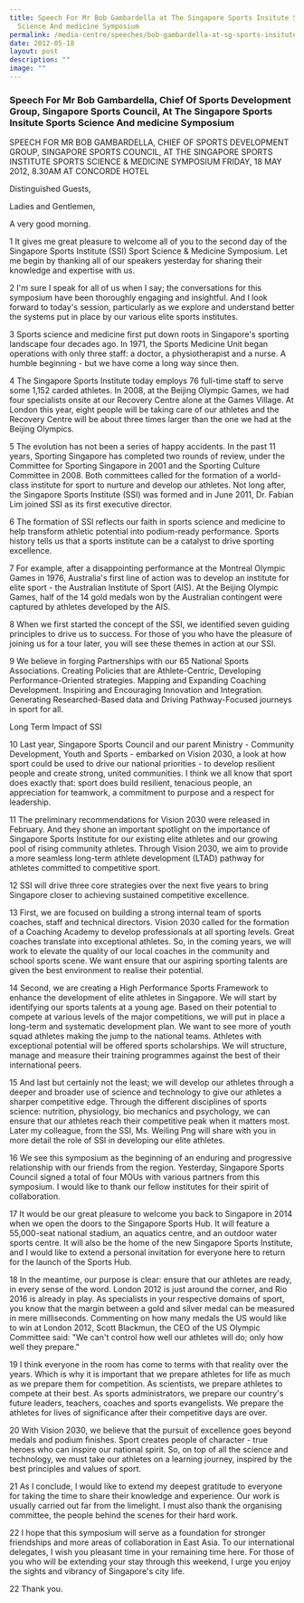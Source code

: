 ```yaml
---
title: Speech For Mr Bob Gambardella at The Singapore Sports Insitute Sports
  Science And medicine Symposium
permalink: /media-centre/speeches/bob-gambardella-at-sg-sports-insitute-sports-science-medicine-symposium/
date: 2012-05-18
layout: post
description: ""
image: ""
---
```

### **Speech For Mr Bob Gambardella, Chief Of Sports Development Group, Singapore Sports Council, At The Singapore Sports Insitute Sports Science And medicine Symposium**

SPEECH FOR MR BOB GAMBARDELLA, CHIEF OF SPORTS DEVELOPMENT GROUP, SINGAPORE SPORTS COUNCIL, AT THE SINGAPORE SPORTS INSTITUTE SPORTS SCIENCE & MEDICINE SYMPOSIUM
FRIDAY, 18 MAY 2012, 8.30AM AT CONCORDE HOTEL

Distinguished Guests,

Ladies and Gentlemen,

A very good morning.

1 It gives me great pleasure to welcome all of you to the second day of the Singapore Sports Institute (SSI) Sport Science & Medicine Symposium. Let me begin by thanking all of our speakers yesterday for sharing their knowledge and expertise with us.

2 I'm sure I speak for all of us when I say; the conversations for this symposium have been thoroughly engaging and insightful. And I look forward to today's session, particularly as we explore and understand better the systems put in place by our various elite sports institutes.

3 Sports science and medicine first put down roots in Singapore's sporting landscape four decades ago. In 1971, the Sports Medicine Unit began operations with only three staff: a doctor, a physiotherapist and a nurse. A humble beginning - but we have come a long way since then.

4 The Singapore Sports Institute today employs 76 full-time staff to serve some 1,152 carded athletes. In 2008, at the Beijing Olympic Games, we had four specialists onsite at our Recovery Centre alone at the Games Village. At London this year, eight people will be taking care of our athletes and the Recovery Centre will be about three times larger than the one we had at the Beijing Olympics.

5 The evolution has not been a series of happy accidents. In the past 11 years, Sporting Singapore has completed two rounds of review, under the Committee for Sporting Singapore in 2001 and the Sporting Culture Committee in 2008. Both committees called for the formation of a world-class institute for sport to nurture and develop our athletes. Not long after, the Singapore Sports Institute (SSI) was formed and in June 2011, Dr. Fabian Lim joined SSI as its first executive director.

6 The formation of SSI reflects our faith in sports science and medicine to help transform athletic potential into podium-ready performance. Sports history tells us that a sports institute can be a catalyst to drive sporting excellence.

7 For example, after a disappointing performance at the Montreal Olympic Games in 1976, Australia's first line of action was to develop an institute for elite sport - the Australian Institute of Sport (AIS). At the Beijing Olympic Games, half of the 14 gold medals won by the Australian contingent were captured by athletes developed by the AIS.

8 When we first started the concept of the SSI, we identified seven guiding principles to drive us to success. For those of you who have the pleasure of joining us for a tour later, you will see these themes in action at our SSI.

9 We believe in forging Partnerships with our 65 National Sports Associations. Creating Policies that are Athlete-Centric, Developing Performance-Oriented strategies. Mapping and Expanding Coaching Development. Inspiring and Encouraging Innovation and Integration. Generating Researched-Based data and Driving Pathway-Focused journeys in sport for all.

Long Term Impact of SSI

10 Last year, Singapore Sports Council and our parent Ministry - Community Development, Youth and Sports - embarked on Vision 2030, a look at how sport could be used to drive our national priorities - to develop resilient people and create strong, united communities. I think we all know that sport does exactly that: sport does build resilient, tenacious people, an appreciation for teamwork, a commitment to purpose and a respect for leadership.

11 The preliminary recommendations for Vision 2030 were released in February. And they shone an important spotlight on the importance of Singapore Sports Institute for our existing elite athletes and our growing pool of rising community athletes. Through Vision 2030, we aim to provide a more seamless long-term athlete development (LTAD) pathway for athletes committed to competitive sport.

12 SSI will drive three core strategies over the next five years to bring Singapore closer to achieving sustained competitive excellence.

13 First, we are focused on building a strong internal team of sports coaches, staff and technical directors. Vision 2030 called for the formation of a Coaching Academy to develop professionals at all sporting levels. Great coaches translate into exceptional athletes. So, in the coming years, we will work to elevate the quality of our local coaches in the community and school sports scene. We want ensure that our aspiring sporting talents are given the best environment to realise their potential.

14 Second, we are creating a High Performance Sports Framework to enhance the development of elite athletes in Singapore. We will start by identifying our sports talents at a young age. Based on their potential to compete at various levels of the major competitions, we will put in place a long-term and systematic development plan. We want to see more of youth squad athletes making the jump to the national teams. Athletes with exceptional potential will be offered sports scholarships. We will structure, manage and measure their training programmes against the best of their international peers.

15 And last but certainly not the least; we will develop our athletes through a deeper and broader use of science and technology to give our athletes a sharper competitive edge. Through the different disciplines of sports science: nutrition, physiology, bio mechanics and psychology, we can ensure that our athletes reach their competitive peak when it matters most. Later my colleague, from the SSI, Ms. Weiling Png will share with you in more detail the role of SSI in developing our elite athletes.

16 We see this symposium as the beginning of an enduring and progressive relationship with our friends from the region. Yesterday, Singapore Sports Council signed a total of four MOUs with various partners from this symposium. I would like to thank our fellow institutes for their spirit of collaboration.

17 It would be our great pleasure to welcome you back to Singapore in 2014 when we open the doors to the Singapore Sports Hub. It will feature a 55,000-seat national stadium, an aquatics centre, and an outdoor water sports centre. It will also be the home of the new Singapore Sports Institute, and I would like to extend a personal invitation for everyone here to return for the launch of the Sports Hub.

18 In the meantime, our purpose is clear: ensure that our athletes are ready, in every sense of the word. London 2012 is just around the corner, and Rio 2016 is already in play. As specialists in your respective domains of sport, you know that the margin between a gold and silver medal can be measured in mere milliseconds. Commenting on how many medals the US would like to win at London 2012, Scott Blackmun, the CEO of the US Olympic Committee said: "We can't control how well our athletes will do; only how well they prepare."

19 I think everyone in the room has come to terms with that reality over the years. Which is why it is important that we prepare athletes for life as much as we prepare them for competition. As scientists, we prepare athletes to compete at their best. As sports administrators, we prepare our country's future leaders, teachers, coaches and sports evangelists. We prepare the athletes for lives of significance after their competitive days are over.

20 With Vision 2030, we believe that the pursuit of excellence goes beyond medals and podium finishes. Sport creates people of character - true heroes who can inspire our national spirit. So, on top of all the science and technology, we must take our athletes on a learning journey, inspired by the best principles and values of sport.

21 As I conclude, I would like to extend my deepest gratitude to everyone for taking the time to share their knowledge and experience. Our work is usually carried out far from the limelight. I must also thank the organising committee, the people behind the scenes for their hard work.

22 I hope that this symposium will serve as a foundation for stronger friendships and more areas of collaboration in East Asia. To our international delegates, I wish you pleasant time in your remaining time here. For those of you who will be extending your stay through this weekend, I urge you enjoy the sights and vibrancy of Singapore's city life.

22 Thank you.